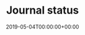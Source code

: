 ---
title: 'Journal status'
field: 'cg.isijournal'
slug: 'cg-isijournal'
description: 'Enter "ISI Journal" if the journal is ISI. Do not use this field unless the journal is ISI.'
required: False
vocabulary: 'cg-isijournal.txt'
date: '2019-05-04T00:00:00+00:00'
---